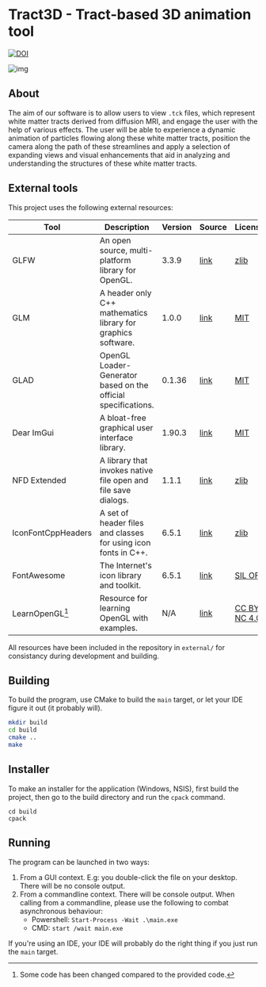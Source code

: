 # Tract3D - Tract-based 3D animation tool

[![DOI](https://zenodo.org/badge/759514608.svg)](https://zenodo.org/doi/10.5281/zenodo.10928272)

![img](https://imgur.com/0K4xL5T.png)

## About

The aim of our software is to allow users to view `.tck` files, which represent white matter tracts
derived from diffusion MRI, and engage the user with the help of various effects.
The user will be able to experience a dynamic animation of particles flowing along these white matter
tracts, position the camera along the path of these streamlines and apply a selection of expanding views and
visual enhancements that aid in analyzing and understanding the structures of these white matter tracts.

## External tools

This project uses the following external resources:

| Tool               | Description                                                    | Version | Source                                                    | License                                                                       |
|--------------------|----------------------------------------------------------------|---------|-----------------------------------------------------------|-------------------------------------------------------------------------------|
| GLFW               | An open source, multi-platform library for OpenGL.             | 3.3.9   | [link](https://www.glfw.org/)                             | [zlib](https://www.glfw.org/license.html)                                     |
| GLM                | A header only C++ mathematics library for graphics software.   | 1.0.0   | [link](https://github.com/g-truc/glm)                     | [MIT](https://github.com/g-truc/glm?tab=License-1-ov-file)                    |
| GLAD               | OpenGL Loader-Generator based on the official specifications.  | 0.1.36  | [link](https://glad.dav1d.de/)                            | [MIT](https://github.com/Dav1dde/glad?tab=License-1-ov-file#readme)           |
| Dear ImGui         | A bloat-free graphical user interface library.                 | 1.90.3  | [link](https://github.com/ocornut/imgui)                  | [MIT](https://github.com/ocornut/imgui?tab=MIT-1-ov-file#readme)              |
| NFD Extended       | A library that invokes native file open and file save dialogs. | 1.1.1   | [link](https://github.com/btzy/nativefiledialog-extended) | [zlib](https://github.com/btzy/nativefiledialog-extended/blob/master/LICENSE) |
| IconFontCppHeaders | A set of header files and classes for using icon fonts in C++. | 6.5.1   | [link](https://github.com/juliettef/IconFontCppHeaders)   | [zlib](https://github.com/juliettef/IconFontCppHeaders/blob/main/licence.txt) |
| FontAwesome        | The Internet's icon library and toolkit.                       | 6.5.1   | [link](https://github.com/FortAwesome/Font-Awesome)       | [SIL OFL](https://github.com/FortAwesome/Font-Awesome/blob/6.x/LICENSE.txt)   |
| LearnOpenGL[^1]    | Resource for learning OpenGL with examples.                    | N/A     | [link](https://learnopengl.com/)                          | [CC BY-NC 4.0](https://creativecommons.org/licenses/by-nc/4.0/legalcode)      |

[^1]: Some code has been changed compared to the provided code.

All resources have been included in the repository in `external/` for consistancy during development and building.

## Building

To build the program, use CMake to build the `main` target, or let your IDE figure it out (it probably will).

```bash
mkdir build
cd build
cmake ..
make
```

## Installer

To make an installer for the application (Windows, NSIS), first build the project, then go to the build directory and
run the `cpack` command.

```
cd build
cpack
```

## Running

The program can be launched in two ways:

1. From a GUI context. E.g: you double-click the file on your desktop. There will be no console output.
2. From a commandline context. There will be console output. When calling from a commandline, please use the following
   to combat asynchronous behaviour:
    - Powershell: `Start-Process -Wait .\main.exe`
    - CMD: `start /wait main.exe`

If you're using an IDE, your IDE will probably do the right thing if you just run the `main` target.
